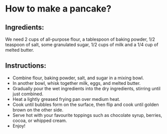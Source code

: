 # How to make a pancake?

## Ingredients:
We need 2 cups of all-purpose flour, a tablespoon of baking powder, 1/2 teaspoon of salt, some granulated sugar, 1/2 cups of milk and a 1/4 cup of melted butter.

## Instructions:

* Combine flour, baking powder, salt, and sugar in a mixing bowl.
* In another bowl, whisk together milk, eggs, and melted butter.
* Gradually pour the wet ingredients into the dry ingredients, stirring until just combined.
* Heat a lightly greased frying pan over medium heat.
* Cook until bubbles form on the surface, then flip and cook until golden brown on the other side.
* Serve hot with your favourite toppings such as chocolate syrup, berries, cocoa, or whipped cream.
* Enjoy!

